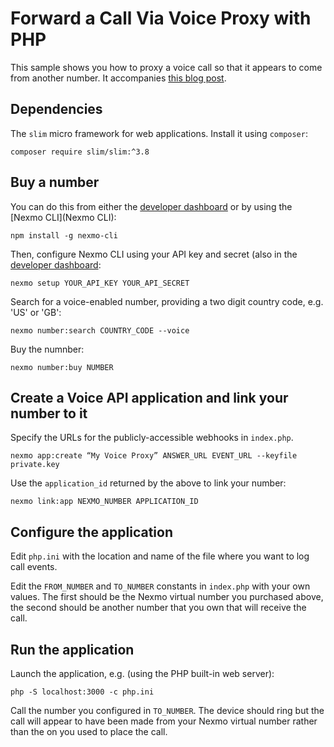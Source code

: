 # Forward a Call Via Voice Proxy with PHP

This sample shows you how to proxy a voice call so that it appears to come from another number. It accompanies [this blog post](https://www.nexmo.com/blog/2019/05/15/forward-a-call-via-voice-proxy-with-php-dr/).

## Dependencies

The `slim` micro framework for web applications. Install it using `composer`:

```
composer require slim/slim:^3.8
```

## Buy a number

You can do this from either the [developer dashboard](https://dashboard.nexmo.com) or by using the [Nexmo CLI](Nexmo CLI):

```
npm install -g nexmo-cli 
```

Then, configure Nexmo CLI using your API key and secret (also in the [developer dashboard](https://dashboard.nexmo.com):

```
nexmo setup YOUR_API_KEY YOUR_API_SECRET
```

Search for a voice-enabled number, providing a two digit country code, e.g. 'US' or 'GB':

```
nexmo number:search COUNTRY_CODE --voice
```

Buy the numnber:

```
nexmo number:buy NUMBER
```

## Create a Voice API application and link your number to it

Specify the URLs for the publicly-accessible webhooks in `index.php`.

```
nexmo app:create “My Voice Proxy” ANSWER_URL EVENT_URL --keyfile private.key
```

Use the `application_id` returned by the above to link your number:

```
nexmo link:app NEXMO_NUMBER APPLICATION_ID
```

## Configure the application

Edit `php.ini` with the location and name of the file where you want to log call events.

Edit the `FROM_NUMBER` and `TO_NUMBER` constants in `index.php` with your own values. The first should be the Nexmo virtual number you purchased above, the second should be another number that you own that will receive the call.

## Run the application

Launch the application, e.g. (using the PHP built-in web server):

```
php -S localhost:3000 -c php.ini
```

Call the number you configured in `TO_NUMBER`. The device should ring but the call will appear to have been made from your Nexmo virtual number rather than the on you used to place the call.


